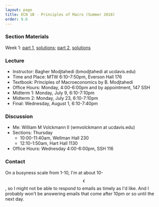 ```yaml
---
layout: page
title: ECN 1B - Principles of Macro (Summer 2018)
order: 9.6
---
```


### Section Materials
Week 1: [part 1](week01-01.pdf), [solutions](week01-01-ans.pdf); [part 2](week01-02.pdf), [solutions](week01-02-ans.pdf)


### Lecture
* Instructor: Bagher Modjtahedi (bmodjtahedi at ucdavis.edu)
* Time and Place: MTW 6:10–7:50pm, Everson Hall 176
* Textbook: Principles of Macroeconomics by B. Modjtahedi
* Office Hours: Monday, 4:00-6:00pm and by appointment, 147 SSH
* Midterm 1: Monday, July 9, 6:10-7:10pm
* Midterm 2: Monday, July 23, 6:10-7:10pm
* Final: Wednesday, August 1, 6:10-7:40pm


### Discussion
* Me: William M Volckmann II (wmvolckmann at ucdavis.edu)
* Sections: Thursday
  * 10:00-11:40am, Wellman Hall 230
  * 12:10-1:50am, Hart Hall 1130
* Office Hours: Wednesday 4:00-6:00pm, SSH 116

[comment]: <Office Hours: Tuesday 12-2pm, 116 SSH>


### Contact
On a busyness scale from 1-10, I'm at about 10-$$\epsilon$$, so I might not be
 able to respond to emails as timely as I'd like. And I probably won't be
 answering emails that come after 10pm or so until the next day.
